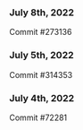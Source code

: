 ### July 8th, 2022

Commit #273136

### July 5th, 2022

Commit #314353


### July 4th, 2022

Commit #72281
